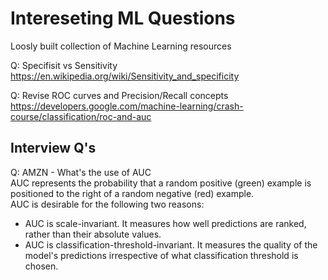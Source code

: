 # Intereseting ML Questions
Loosly built collection of Machine Learning resources 

Q: Specifisit vs Sensitivity  
https://en.wikipedia.org/wiki/Sensitivity_and_specificity

Q: Revise ROC curves and Precision/Recall concepts  
https://developers.google.com/machine-learning/crash-course/classification/roc-and-auc



## Interview Q's
Q: AMZN - What's the use of AUC  
AUC represents the probability that a random positive (green) example is positioned to the right of a random negative (red) example.  
AUC is desirable for the following two reasons:  
* AUC is scale-invariant. It measures how well predictions are ranked, rather than their absolute values.
* AUC is classification-threshold-invariant. It measures the quality of the model's predictions irrespective of what classification threshold is chosen.
